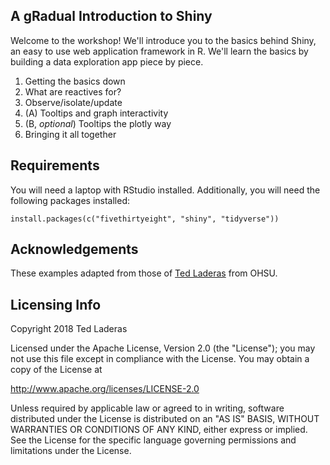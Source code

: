 ## A gRadual Introduction to Shiny

Welcome to the workshop! We'll introduce you to the basics behind Shiny, an easy to use web application framework in R. We'll learn the basics by building a data exploration app piece by piece.

01) Getting the basics down
02) What are reactives for?
03) Observe/isolate/update
04) (A) Tooltips and graph interactivity
04) (B, *optional*) Tooltips the plotly way
05) Bringing it all together

## Requirements

You will need a laptop with RStudio installed. Additionally, you will need the following packages installed:

```
install.packages(c("fivethirtyeight", "shiny", "tidyverse"))
```


## Acknowledgements

These examples adapted from those of [Ted Laderas](https://github.com/laderast) from OHSU.


## Licensing Info

Copyright 2018 Ted Laderas

Licensed under the Apache License, Version 2.0 (the "License");
you may not use this file except in compliance with the License.
You may obtain a copy of the License at

http://www.apache.org/licenses/LICENSE-2.0

Unless required by applicable law or agreed to in writing, software
distributed under the License is distributed on an "AS IS" BASIS,
WITHOUT WARRANTIES OR CONDITIONS OF ANY KIND, either express or implied.
See the License for the specific language governing permissions and
limitations under the License.
